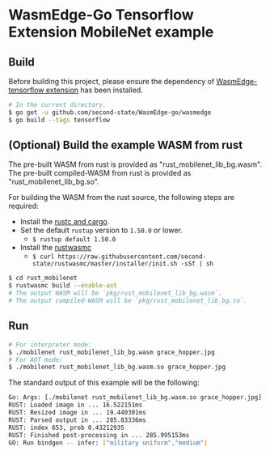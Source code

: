 # WasmEdge-Go Tensorflow Extension MobileNet example

## Build

Before building this project, please ensure the dependency of [WasmEdge-tensorflow extension](https://github.com/second-state/WasmEdge-go#wasmedge-tensorflow-extension) has been installed.

```bash
# In the current directory.
$ go get -u github.com/second-state/WasmEdge-go/wasmedge
$ go build --tags tensorflow
```

## (Optional) Build the example WASM from rust

The pre-built WASM from rust is provided as "rust_mobilenet_lib_bg.wasm".
The pre-built compiled-WASM from rust is provided as "rust_mobilenet_lib_bg.so".

For building the WASM from the rust source, the following steps are required:

* Install the [rustc and cargo](https://www.rust-lang.org/tools/install).
* Set the default `rustup` version to `1.50.0` or lower.
  * `$ rustup default 1.50.0`
* Install the [rustwasmc](https://github.com/second-state/rustwasmc)
  * `$ curl https://raw.githubusercontent.com/second-state/rustwasmc/master/installer/init.sh -sSf | sh`

```bash
$ cd rust_mobilenet
$ rustwasmc build --enable-aot
# The output WASM will be `pkg/rust_mobilenet_lib_bg.wasm`.
# The output compiled-WASM will be `pkg/rust_mobilenet_lib_bg.so`.
```

## Run

```bash
# For interpreter mode:
$ ./mobilenet rust_mobilenet_lib_bg.wasm grace_hopper.jpg
# For AOT mode:
$ ./mobilenet rust_mobilenet_lib_bg.wasm.so grace_hopper.jpg
```

The standard output of this example will be the following:

```bash
Go: Args: [./mobilenet rust_mobilenet_lib_bg.wasm.so grace_hopper.jpg]
RUST: Loaded image in ... 16.522151ms
RUST: Resized image in ... 19.440301ms
RUST: Parsed output in ... 285.83336ms
RUST: index 653, prob 0.43212935
RUST: Finished post-processing in ... 285.995153ms
GO: Run bindgen -- infer: ["military uniform","medium"]
```
